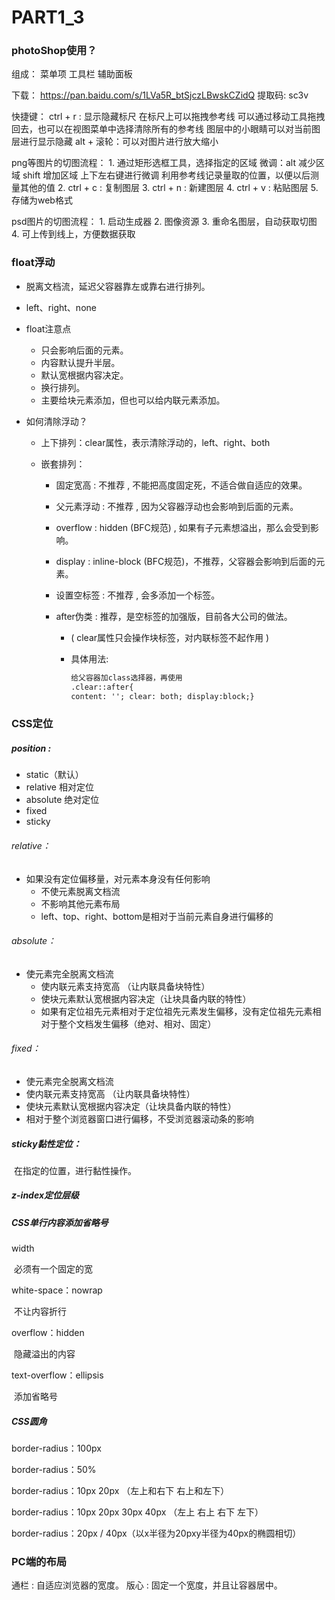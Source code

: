# PART1_3

### photoShop使用？

组成：
    菜单项
    工具栏
    辅助面板

下载：
    https://pan.baidu.com/s/1LVa5R_btSjczLBwskCZidQ 提取码: sc3v      

快捷键：
    ctrl + r : 显示隐藏标尺
    在标尺上可以拖拽参考线
    可以通过移动工具拖拽回去，也可以在视图菜单中选择清除所有的参考线
    图层中的小眼睛可以对当前图层进行显示隐藏
    alt + 滚轮：可以对图片进行放大缩小

png等图片的切图流程：
    1. 通过矩形选框工具，选择指定的区域
        微调：alt 减少区域  shift 增加区域   上下左右键进行微调
        利用参考线记录量取的位置，以便以后测量其他的值
    2. ctrl + c : 复制图层
    3. ctrl + n : 新建图层
    4. ctrl + v : 粘贴图层
    5. 存储为web格式        

psd图片的切图流程：
    1. 启动生成器
        2. 图像资源
        3. 重命名图层，自动获取切图
        4. 可上传到线上，方便数据获取



### float浮动

* 脱离文档流，延迟父容器靠左或靠右进行排列。
  
* left、right、none
  
* float注意点

  * 只会影响后面的元素。
  * 内容默认提升半层。
  * 默认宽根据内容决定。
  * 换行排列。
  * 主要给块元素添加，但也可以给内联元素添加。

* 如何清除浮动？

  * 上下排列：clear属性，表示清除浮动的，left、right、both

  * 嵌套排列：

    * 固定宽高   :  不推荐 , 不能把高度固定死，不适合做自适应的效果。

    * 父元素浮动 : 不推荐 , 因为父容器浮动也会影响到后面的元素。

    * overflow : hidden (BFC规范) , 如果有子元素想溢出，那么会受到影响。

    * display : inline-block (BFC规范)，不推荐，父容器会影响到后面的元素。

    * 设置空标签 : 不推荐 , 会多添加一个标签。

    * after伪类 : 推荐，是空标签的加强版，目前各大公司的做法。

      *  ( clear属性只会操作块标签，对内联标签不起作用 )

      * 具体用法:

        ```html
        给父容器加class选择器，再使用
        .clear::after{
        content: ''; clear: both; display:block;}
        ```

        

### CSS定位

##### position :

* static（默认）
* relative 相对定位
* absolute 绝对定位
* fixed
* sticky

###### relative：

* 如果没有定位偏移量，对元素本身没有任何影响
  * 不使元素脱离文档流
  * 不影响其他元素布局
  * left、top、right、bottom是相对于当前元素自身进行偏移的

###### absolute：

* 使元素完全脱离文档流
  * 使内联元素支持宽高 （让内联具备块特性）
  * 使块元素默认宽根据内容决定（让块具备内联的特性）
  * 如果有定位祖先元素相对于定位祖先元素发生偏移，没有定位祖先元素相对于整个文档发生偏移（绝对、相对、固定）

###### fixed：

* 使元素完全脱离文档流
* 使内联元素支持宽高 （让内联具备块特性）
* 使块元素默认宽根据内容决定（让块具备内联的特性）
* 相对于整个浏览器窗口进行偏移，不受浏览器滚动条的影响



##### sticky黏性定位：

​	在指定的位置，进行黏性操作。

##### z-index定位层级

##### CSS单行内容添加省略号

width

​	必须有一个固定的宽

white-space：nowrap

​	不让内容折行

overflow：hidden

​	隐藏溢出的内容

text-overflow：ellipsis

​	添加省略号

##### CSS圆角

border-radius：100px

border-radius：50%

border-radius：10px 20px （左上和右下 右上和左下）

border-radius：10px 20px 30px 40px （左上 右上 右下 左下）

border-radius：20px / 40px（以x半径为20pxy半径为40px的椭圆相切）

### PC端的布局

  通栏 : 自适应浏览器的宽度。
  版心 : 固定一个宽度，并且让容器居中。  

